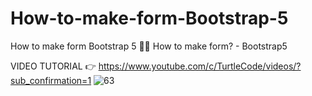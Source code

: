 # How-to-make-form-Bootstrap-5
How to make form Bootstrap 5
💪🏻 How to make form? - Bootstrap5

VIDEO TUTORIAL 👉 https://www.youtube.com/c/TurtleCode/videos/?sub_confirmation=1
![63](https://user-images.githubusercontent.com/85156399/161373308-cedb9f96-8c37-4b5b-82a5-eb82a6c16657.png)
